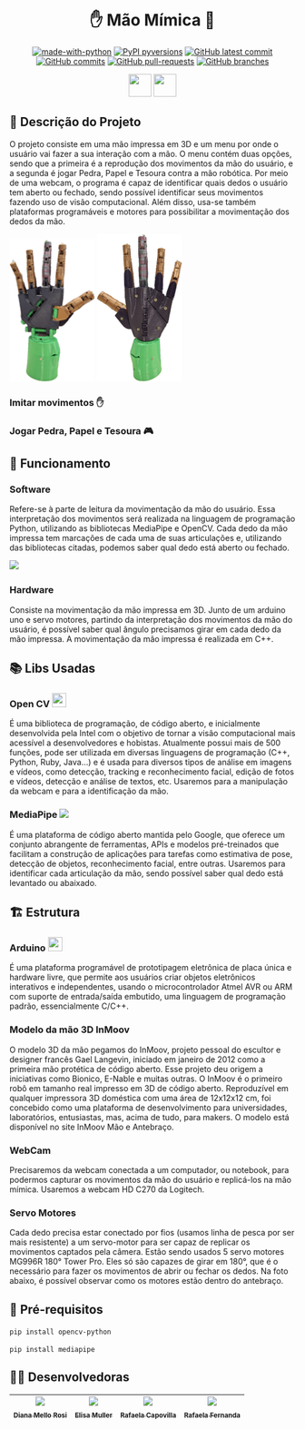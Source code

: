 <h1 align= "center"> ✋ Mão Mímica 🤖 </h1>

<div align="center">

[![made-with-python](https://img.shields.io/badge/Made%20with-Python-1f425f.svg)](https://www.python.org/)
[![PyPI pyversions](https://img.shields.io/pypi/pyversions/ansicolortags.svg)](https://pypi.python.org/pypi/ansicolortags/)
[![GitHub latest commit](https://badgen.net/github/last-commit/erufes/mao-mimica)](https://GitHub.com/erufes/mao-mimica/commit/)
[![GitHub commits](https://badgen.net/github/commits/erufes/mao-mimica)](https://GitHub.com/erufes/mao-mimica/commit/)
[![GitHub pull-requests](https://img.shields.io/github/issues-pr/erufes/mao-mimica)](https://GitHub.com/erufes/mao-mimica/pull/)
[![GitHub branches](https://badgen.net/github/branches/erufes/mao-mimica)](https://github.com/erufes/mao-mimica/)

<img loading="lazy" src="https://cdn.jsdelivr.net/gh/devicons/devicon/icons/python/python-original.svg" width="40" height="40"/> <img loading="lazy" src="https://cdn.jsdelivr.net/gh/devicons/devicon/icons/cplusplus/cplusplus-original.svg" width="40" height="40"/>

</div>

## 📝 Descrição do Projeto
O projeto consiste em uma mão impressa em 3D e um menu por onde o usuário vai fazer a sua interação com a mão. O menu contém duas opções, sendo que a primeira é a reprodução dos movimentos da mão do usuário, e a segunda é jogar Pedra, Papel e Tesoura contra a mão robótica. Por meio de uma webcam, o programa é capaz de identificar quais dedos o usuário tem aberto ou fechado, sendo possível identificar seus movimentos fazendo uso de visão computacional. Além disso, usa-se também plataformas programáveis e motores para possibilitar a movimentação dos dedos da mão.

<img width="150" heigth="150" src="https://github.com/erufes/mao-mimica/blob/main/forREAD_ME/imagens/maoFrente.png"> <img width="150" heigth="150" src="https://github.com/erufes/mao-mimica/blob/main/forREAD_ME/imagens/maoCosta.png">

### Imitar movimentos ✋

### Jogar Pedra, Papel e Tesoura 🎮

## 👾 Funcionamento
### Software
Refere-se à parte de leitura da movimentação da mão do usuário. Essa interpretação dos movimentos será realizada na linguagem de programação Python, utilizando as bibliotecas MediaPipe e OpenCV. Cada dedo da mão impressa tem marcações de cada uma de suas articulações e, utilizando das bibliotecas citadas, podemos saber qual dedo está aberto ou fechado.

<img width="500" heigth="500" src="https://github.com/erufes/mao-mimica/blob/main/forREAD_ME/imagens/hand_landmarks.png">

### Hardware
Consiste na movimentação da mão impressa em 3D. Junto de um arduino uno e servo motores, partindo da interpretação dos movimentos da mão do usuário, é possível saber qual ângulo precisamos girar em cada dedo da mão impressa. A movimentação da mão impressa é realizada em C++.

## 📚 Libs Usadas
### Open CV <img loading="lazy" src="https://cdn.jsdelivr.net/gh/devicons/devicon/icons/opencv/opencv-original.svg" width="25" height="25"/>
É uma biblioteca de programação, de código aberto, e inicialmente desenvolvida pela Intel com o objetivo de tornar a visão computacional mais acessível a desenvolvedores e hobistas. Atualmente possui mais de 500 funções, pode ser utilizada em diversas linguagens de programação (C++, Python, Ruby, Java…) e é usada para diversos tipos de análise em imagens e vídeos, como detecção, tracking e reconhecimento facial, edição de fotos e vídeos, detecção e análise de textos, etc. Usaremos para a manipulação da webcam e para a identificação da mão.
### MediaPipe <img width="25" heigth="25" src="https://github.com/erufes/mao-mimica/blob/main/forREAD_ME/imagens/mediaPipeLogo.png">
É uma plataforma de código aberto mantida pelo Google, que oferece um conjunto abrangente de ferramentas, APIs e modelos pré-treinados que facilitam a construção de aplicações para tarefas como estimativa de pose, detecção de objetos, reconhecimento facial, entre outras. Usaremos para identificar cada articulação da mão, sendo possível saber qual dedo está levantado ou abaixado.

## 🏗️ Estrutura
### Arduino <img loading="lazy" src="https://cdn.jsdelivr.net/gh/devicons/devicon/icons/arduino/arduino-original.svg" width="25" height="25"/>
É uma plataforma programável de prototipagem eletrônica de placa única e hardware livre, que permite aos usuários criar objetos eletrônicos interativos e independentes, usando o microcontrolador Atmel AVR ou ARM com suporte de entrada/saída embutido, uma linguagem de programação padrão, essencialmente C/C++.

### Modelo da mão 3D InMoov
O modelo 3D da mão pegamos do InMoov, projeto pessoal do escultor e designer francês Gael Langevin, iniciado em janeiro de 2012 como a primeira mão protética de código aberto. Esse projeto deu origem a iniciativas como Bionico, E-Nable e muitas outras. O InMoov é o primeiro robô em tamanho real impresso em 3D de código aberto. Reproduzível em qualquer impressora 3D doméstica com uma área de 12x12x12 cm, foi concebido como uma plataforma de desenvolvimento para universidades, laboratórios, entusiastas, mas, acima de tudo, para makers. O modelo está disponível no site InMoov Mão e Antebraço.

### WebCam
Precisaremos da webcam conectada a um computador, ou notebook, para podermos capturar os movimentos da mão do usuário e replicá-los na mão mímica. Usaremos a webcam HD C270 da Logitech.

### Servo Motores
Cada dedo precisa estar conectado por fios (usamos linha de pesca por ser mais resistente) a um servo-motor para ser capaz de replicar os movimentos captados pela câmera. Estão sendo usados 5 servo motores MG996R 180° Tower Pro. Eles só são capazes de girar em 180°, que é o necessário para fazer os movimentos de abrir ou fechar os dedos. Na foto abaixo, é possível observar como os motores estão dentro do antebraço.
 
## 📌 Pré-requisitos
```pip install opencv-python```

```pip install mediapipe```

## 👩‍💻 Desenvolvedoras
| [<img loading="lazy" src="https://avatars.githubusercontent.com/u/136736744?v=4" width=115><br><sub>Diana Mello Rosi</sub>](https://github.com/dianamross) |  [<img loading="lazy" src="https://avatars.githubusercontent.com/u/136653897?v=4" width=115><br><sub>Elisa Muller</sub>](https://github.com/BeWSM) |  [<img loading="lazy" src="https://avatars.githubusercontent.com/u/149831641?v=4" width=115><br><sub>Rafaela Capovilla</sub>](https://github.com/rafacpovilla) |  [<img loading="lazy" src="https://avatars.githubusercontent.com/u/149822230?v=4" width=115><br><sub>Rafaela Fernanda</sub>](https://github.com/rafaxxix) |
| :---: | :---: | :---: | :---: |
